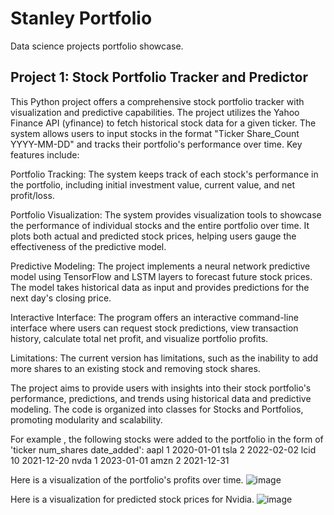 # Stanley Portfolio
Data science projects portfolio showcase.

## Project 1: Stock Portfolio Tracker and Predictor
This Python project offers a comprehensive stock portfolio tracker with visualization and predictive capabilities. The project utilizes the Yahoo Finance API (yfinance) to fetch historical stock data for a given ticker. The system allows users to input stocks in the format "Ticker Share_Count YYYY-MM-DD" and tracks their portfolio's performance over time. Key features include:

Portfolio Tracking: The system keeps track of each stock's performance in the portfolio, including initial investment value, current value, and net profit/loss.

Portfolio Visualization: The system provides visualization tools to showcase the performance of individual stocks and the entire portfolio over time. It plots both actual and predicted stock prices, helping users gauge the effectiveness of the predictive model.

Predictive Modeling: The project implements a neural network predictive model using TensorFlow and LSTM layers to forecast future stock prices. The model takes historical data as input and provides predictions for the next day's closing price.

Interactive Interface: The program offers an interactive command-line interface where users can request stock predictions, view transaction history, calculate total net profit, and visualize portfolio profits.

Limitations: The current version has limitations, such as the inability to add more shares to an existing stock and removing stock shares.

The project aims to provide users with insights into their stock portfolio's performance, predictions, and trends using historical data and predictive modeling. The code is organized into classes for Stocks and Portfolios, promoting modularity and scalability.

For example , the following stocks were added to the portfolio in the form of 'ticker num_shares date_added': 
aapl 1 2020-01-01
tsla 2 2022-02-02
lcid 10 2021-12-20
nvda 1 2023-01-01
amzn 2 2021-12-31

Here is a visualization of the portfolio's profits over time.
![image](https://github.com/StanO1225/Stanley_Portfolio/assets/115967184/f5298ba3-6d23-421b-be8e-7f832fde84e4)

Here is a visualization for predicted stock prices for Nvidia.
![image](https://github.com/StanO1225/Stanley_Portfolio/assets/115967184/7fd0474f-5033-40b6-9e27-3b64d91774f5)
